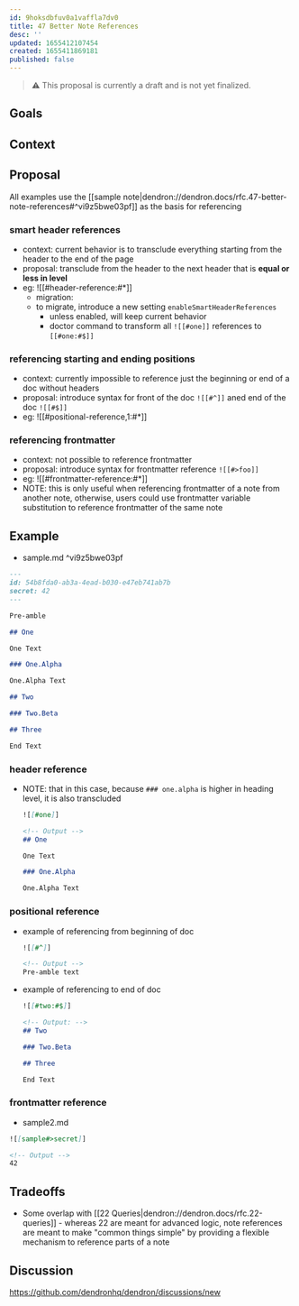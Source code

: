 ```yaml
---
id: 9hoksdbfuv0a1vaffla7dv0
title: 47 Better Note References
desc: ''
updated: 1655412107454
created: 1655411869181
published: false
---
```

<!-- Remove the following warning once you are done writing the RFC. -->
> ⚠️ This proposal is currently a draft and is not yet finalized.

## Goals

## Context

## Proposal

All examples use the [[sample note|dendron://dendron.docs/rfc.47-better-note-references#^vi9z5bwe03pf]] as the basis for referencing

### smart header references
- context: current behavior is to transclude everything starting from the header to the end of the page
- proposal: transclude from the header to the next header that is **equal or less in level**
- eg: ![[#header-reference:#*]]
  - migration:
  - to migrate, introduce a new setting `enableSmartHeaderReferences` 
    - unless enabled, will keep current behavior
    - doctor command to transform all `![[#one]]` references to `[[#one:#$]]` 

### referencing starting and ending positions
- context: currently impossible to reference just the beginning or end of a doc without headers
- proposal: introduce syntax for front of the doc `![[#^]]` aned end of the doc `![[#$]]`
- eg: ![[#positional-reference,1:#*]]

### referencing frontmatter
- context: not possible to reference frontmatter
- proposal: introduce syntax for frontmatter reference `![[#>foo]]`
- eg: ![[#frontmatter-reference:#*]]
- NOTE: this is only useful when referencing frontmatter of a note from another note, otherwise, users could use frontmatter variable substitution to reference frontmatter of the same note


## Example

- sample.md ^vi9z5bwe03pf
```md
--- 
id: 54b8fda0-ab3a-4ead-b030-e47eb741ab7b
secret: 42
---

Pre-amble

## One

One Text

### One.Alpha

One.Alpha Text

## Two

### Two.Beta

## Three

End Text
```

### header reference

- NOTE: that in this case, because `### one.alpha` is higher in heading level, it is also transcluded
  ```md
  ![[#one]]

  <!-- Output -->
  ## One

  One Text

  ### One.Alpha

  One.Alpha Text
  ```

### positional reference

- example of referencing from beginning of doc
  ```md
  ![[#^]]

  <!-- Output -->
  Pre-amble text
  ```

- example of referencing to end of doc
  ```md
  ![[#two:#$]]

  <!-- Output: -->
  ## Two

  ### Two.Beta

  ## Three

  End Text
  ```

### frontmatter reference

- sample2.md
```md
![[sample#>secret]]

<!-- Output -->
42
```

## Tradeoffs
- Some overlap with [[22 Queries|dendron://dendron.docs/rfc.22-queries]] - whereas 22 are meant for advanced logic, note references are meant to make "common things simple" by providing a flexible mechanism to reference parts of a note

## Discussion
<!-- Click the link and create new discussion -->
https://github.com/dendronhq/dendron/discussions/new

